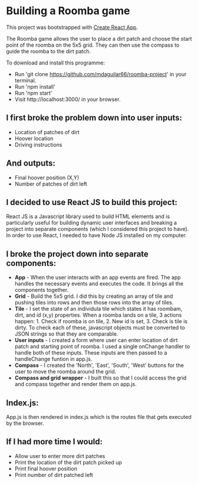 # Building a Roomba game

This project was bootstrapped with [Create React App](https://github.com/facebook/create-react-app).

The Roomba game allows the user to place a dirt patch and choose the start point
of the roomba on the 5x5 grid. They can then use the compass to guide the roomba
to the dirt patch.

To download and install this programme:
- Run 'git clone https://github.com/mdaguilar66/roomba-project' in your terminal.
- Run 'npm install'
- Run 'npm start'
- Visit http://localhost:3000/ in your browser.

## I first broke the problem down into user inputs:
- Location of patches of dirt
- Hoover location
- Driving instructions

## And outputs:
- Final hoover position (X,Y)
- Number of patches of dirt left

## I decided to use React JS to build this project:
React JS is a Javascript library used to build HTML elements and is particularly
useful for building dynamic user interfaces and breaking a project into separate
components (which I considered this project to have). In order to use React, I
needed to have Node JS installed on my computer.

## I broke the project down into separate components:
- **App** - When the user interacts with an app events are fired. The app handles
the necessary events and executes the code. It brings all the components together.
- **Grid** - Build the 5x5 grid. I did this by creating an array of tile and pushing
tiles into rows and then those rows into the array of tiles.
- **Tile** - I set the state of an individula tile which states it has roombam, dirt,
and id (x,y) properties. When a roomba lands on a tile, 3 actions happen:
      1. Check if roomba is on tile,
      2. New id is set,
      3. Check is tile is dirty.
 To check each of these, javascript objects must be converted to JSON strings
so that they are comparable.
- **User inputs** - I created a form where user can enter location of dirt patch and
starting point of roomba. I used a single onChange handler to handle both of
these inputs. These inputs are then passed to a handleChange funtion in app.js.
- **Compass** - I created the 'North', 'East', 'South', 'West' buttons for the user
to move the roomba around the grid.
- **Compass and grid wrapper** - I built this so that I could access the grid
and compass together and render them on app.js.

## Index.js:
App.js is then rendered in index.js which is the routes file that gets executed by the browser.

## If I had more time I would:
- Allow user to enter more dirt patches
- Print the location of the dirt patch picked up
- Print final hoover position
- Print number of dirt patched left

